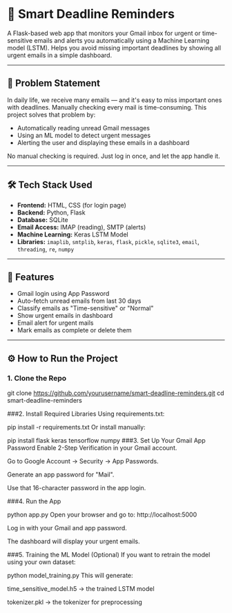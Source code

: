 # 📧 Smart Deadline Reminders

A Flask-based web app that monitors your Gmail inbox for urgent or time-sensitive emails and alerts you automatically using a Machine Learning model (LSTM). Helps you avoid missing important deadlines by showing all urgent emails in a simple dashboard.

---

## 🧠 Problem Statement

In daily life, we receive many emails — and it's easy to miss important ones with deadlines. Manually checking every mail is time-consuming. This project solves that problem by:

- Automatically reading unread Gmail messages
- Using an ML model to detect urgent messages
- Alerting the user and displaying these emails in a dashboard

No manual checking is required. Just log in once, and let the app handle it.

---

## 🛠 Tech Stack Used

- **Frontend:** HTML, CSS (for login page)
- **Backend:** Python, Flask
- **Database:** SQLite
- **Email Access:** IMAP (reading), SMTP (alerts)
- **Machine Learning:** Keras LSTM Model
- **Libraries:** `imaplib`, `smtplib`, `keras`, `flask`, `pickle`, `sqlite3`, `email`, `threading`, `re`, `numpy`

---

## 🚀 Features

- Gmail login using App Password
- Auto-fetch unread emails from last 30 days
- Classify emails as "Time-sensitive" or "Normal"
- Show urgent emails in dashboard
- Email alert for urgent mails
- Mark emails as complete or delete them

---

## ⚙️ How to Run the Project

### 1. Clone the Repo


git clone https://github.com/yourusername/smart-deadline-reminders.git
cd smart-deadline-reminders

###2. Install Required Libraries
Using requirements.txt:


pip install -r requirements.txt
Or install manually:


pip install flask keras tensorflow numpy
###3. Set Up Your Gmail App Password
Enable 2-Step Verification in your Gmail account.

Go to Google Account → Security → App Passwords.

Generate an app password for "Mail".

Use that 16-character password in the app login.

###4. Run the App

python app.py
Open your browser and go to: http://localhost:5000

Log in with your Gmail and app password.

The dashboard will display your urgent emails.

###5. Training the ML Model (Optional)
If you want to retrain the model using your own dataset:


python model_training.py
This will generate:

time_sensitive_model.h5 → the trained LSTM model

tokenizer.pkl → the tokenizer for preprocessing
